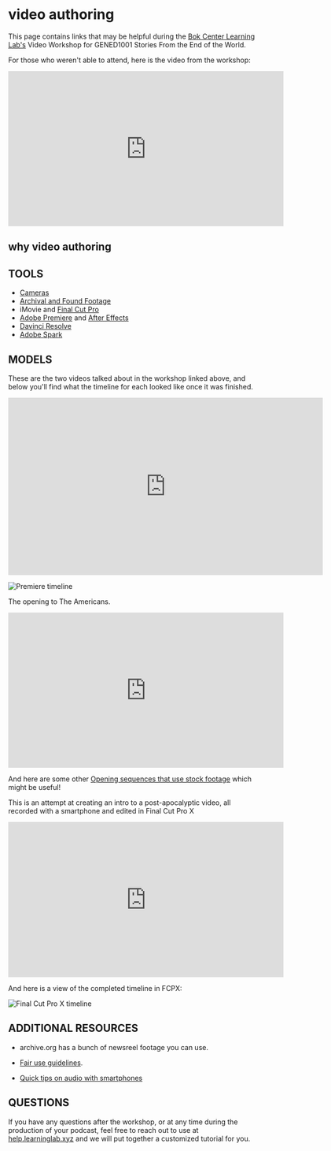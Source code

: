 # video authoring
This page contains links that may be helpful during the [Bok Center Learning Lab's](https://bokcenter.harvard.edu/learning-lab) Video Workshop for GENED1001 Stories From the End of the World.

For those who weren't able to attend, here is the video from the workshop:

<iframe width="560" height="315" src="https://www.youtube.com/embed/5Dat4jMriE0" frameborder="0" allow="accelerometer; autoplay; clipboard-write; encrypted-media; gyroscope; picture-in-picture" allowfullscreen></iframe>

## why video authoring



## TOOLS

* [Cameras](http://resources.learninglab.xyz/simple/projects/gened1001//cameras)
* [Archival and Found Footage](http://resources.learninglab.xyz/simple/people/casey-c/Found-and-archival-footage)
* iMovie and [Final Cut Pro](http://resources.learninglab.xyz/simple/projects/gened1001//final-cut-pro)
* [Adobe Premiere](http://resources.learninglab.xyz/simple/projects/gened1001//adobe-premiere) and [After Effects](http://resources.learninglab.xyz/simple/projects/gened1001//adobe-after-effects)
* [Davinci Resolve](http://resources.learninglab.xyz/simple/projects/gened1001//davinci-resolve)
* [Adobe Spark](https://spark.adobe.com/)

## MODELS

These are the two videos talked about in the workshop linked above, and below you'll find what the timeline for each looked like once it was finished.
<iframe src="https://player.vimeo.com/video/481384465?title=0&byline=0&portrait=0" width="640" height="360" frameborder="0" allow="autoplay; fullscreen" allowfullscreen></iframe>

![Premiere timeline](https://files.slack.com/files-pri/T0HTW3H0V-F01FUVA4RFS/screen_shot_2020-11-19_at_2.25.43_pm.png?pub_secret=fa37eba678)


The opening to The Americans.
<iframe width="560" height="315" src="https://www.youtube.com/embed/20sAhKwWeJQ" frameborder="0" allow="accelerometer; autoplay; clipboard-write; encrypted-media; gyroscope; picture-in-picture" allowfullscreen></iframe>


And here are some other [Opening sequences that use stock footage](https://www.videvo.net/blog/7-iconic-opening-credits-sequences-that-use-stock-footage-and-one-end-credits-sequence/) which might be useful!

This is an attempt at creating an intro to a post-apocalyptic video, all recorded with a smartphone and edited in Final Cut Pro X

<iframe width="560" height="315" src="https://www.youtube.com/embed/HqlfAWQ74sQ" frameborder="0" allow="accelerometer; autoplay; clipboard-write; encrypted-media; gyroscope; picture-in-picture" allowfullscreen></iframe>

And here is a view of the completed timeline in FCPX:

![Final Cut Pro X timeline](https://files.slack.com/files-pri/T0HTW3H0V-F01FHS4K3DF/screen_shot_2020-11-19_at_2.42.30_pm.png?pub_secret=20855dfa4e)

## ADDITIONAL RESOURCES

* archive.org has a bunch of newsreel footage you can use.
* [Fair use guidelines](https://www.copyright.gov/fair-use/more-info.html).


* [Quick tips on audio with smartphones](http://resources.learninglab.xyz/simple/projects/community-based-film/002-audio-tips)

## QUESTIONS
If you have any questions after the workshop, or at any time during the production of your podcast, feel free to reach out to use at [help.learninglab.xyz](http://help.learninglab.xyz) and we will put together a customized tutorial for you.
